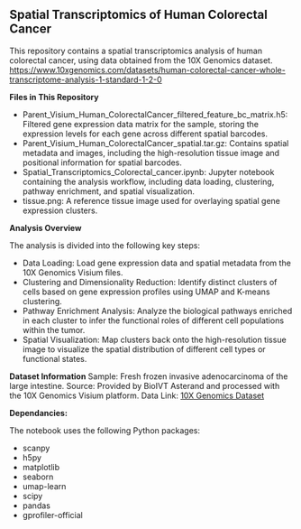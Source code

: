 
## **Spatial Transcriptomics of Human Colorectal Cancer**

This repository contains a spatial transcriptomics analysis of human colorectal cancer, using data obtained from the 10X Genomics dataset.
https://www.10xgenomics.com/datasets/human-colorectal-cancer-whole-transcriptome-analysis-1-standard-1-2-0

**Files in This Repository**
* Parent_Visium_Human_ColorectalCancer_filtered_feature_bc_matrix.h5: Filtered gene expression data matrix for the sample, storing the expression levels for each gene across different spatial barcodes.
* Parent_Visium_Human_ColorectalCancer_spatial.tar.gz: Contains spatial metadata and images, including the high-resolution tissue image and positional information for spatial barcodes.
* Spatial_Transcriptomics_Colorectal_cancer.ipynb: Jupyter notebook containing the analysis workflow, including data loading, clustering, pathway enrichment, and spatial visualization.
* tissue.png: A reference tissue image used for overlaying spatial gene expression clusters.


**Analysis Overview**

The analysis is divided into the following key steps:

* Data Loading: Load gene expression data and spatial metadata from the 10X Genomics Visium files.
* Clustering and Dimensionality Reduction: Identify distinct clusters of cells based on gene expression profiles using UMAP and K-means clustering.
* Pathway Enrichment Analysis: Analyze the biological pathways enriched in each cluster to infer the functional roles of different cell populations within the tumor.
* Spatial Visualization: Map clusters back onto the high-resolution tissue image to visualize the spatial distribution of different cell types or functional states.


**Dataset Information**
Sample: Fresh frozen invasive adenocarcinoma of the large intestine.
Source: Provided by BioIVT Asterand and processed with the 10X Genomics Visium platform.
Data Link: [10X Genomics Dataset](https://www.10xgenomics.com/datasets/human-colorectal-cancer-whole-transcriptome-analysis-1-standard-1-2-0)

**Dependancies:**

The notebook uses the following Python packages:

* scanpy
* h5py
* matplotlib
* seaborn
* umap-learn
* scipy
* pandas
* gprofiler-official
